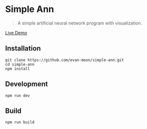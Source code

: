 # Simple Ann
> A simple artificial neural network program with visualization.

[Live Demo](https://simple-ann.herokuapp.com/)

## Installation
```shell
git clone https://github.com/evan-moon/simple-ann.git
cd simple-ann
npm install
```

## Development
```shell
npm run dev
```

## Build
```shell
npm run build
```
